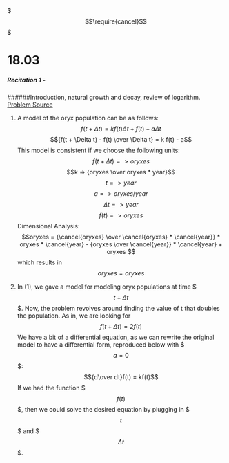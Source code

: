 $$$\require{cancel}$$$
# 18.03
##### Recitation 1 - 
######Introduction, natural growth and decay, review of logarithm.
[Problem Source](http://ocw.mit.edu/courses/mathematics/18-03-differential-equations-spring-2010/recitations/MIT18_03S10_rec_01.pdf)

1. A model of the oryx population can be as follows:
$$f(t + \Delta t) = kf(t)\Delta t+ f(t)- a \Delta t$$
$${f(t + \Delta t) - f(t) \over \Delta t} = k f(t) - a$$
This model is consistent if we choose the following units:
$$f(t + \Delta t)=> oryxes $$
$$k => {oryxes \over oryxes * year}$$
$$t => year$$
$$a => oryxes / year $$
$$\Delta t => year $$
$$f(t) => oryxes$$
Dimensional Analysis: $$oryxes = {\cancel{oryxes} \over \cancel{oryxes} * \cancel{year}} * oryxes * \cancel{year} - {oryxes \over \cancel{year}} * \cancel{year} + oryxes $$
which results in
$$oryxes = oryxes$$

2. In (1), we gave a model for modeling oryx populations at time $$$t + \Delta t$$$. Now, the problem revolves around finding the value of t that doubles the population. As in, we are looking for 
$$f(t + \Delta t) = 2 f(t)$$
We have a bit of a differential equation, as we can rewrite the original model to have a differential form, reproduced below with $$$a=0$$$:
$${d\over dt}f(t) = kf(t)$$
If we had the function $$$f(t)$$$, then we could solve the desired equation by plugging in $$$t$$$ and $$$\Delta t$$$.

